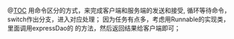 @[TOC](注意！)
用命令区分的方式，来完成客户端和服务端的发送和接受,
循环等待命令，switch作出分支，进入对应处理；
因为任务有点多，考虑用Runnable的实现类，里面调用expressDao的
的方法，然后返回结果给客户端即可；

